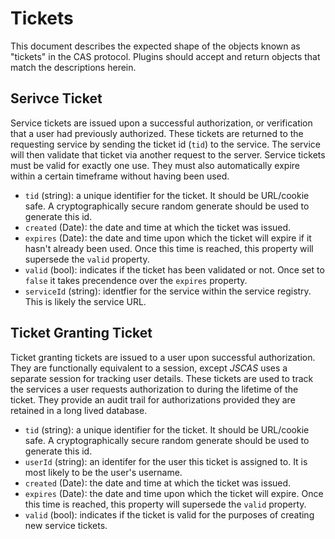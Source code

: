 # Tickets

This document describes the expected shape of the objects known as "tickets"
in the CAS protocol. Plugins should accept and return objects that match the
descriptions herein.

<a id="serviceTicket"></a>
## Serivce Ticket

Service tickets are issued upon a successful authorization, or verification that
a user had previously authorized. These tickets are returned to the requesting
service by sending the ticket id (`tid`) to the service. The service will then
validate that ticket via another request to the server. Service tickets must
be valid for exactly one use. They must also automatically expire within a
certain timeframe without having been used.

+ `tid` (string): a unique identifier for the ticket. It should be URL/cookie
safe. A cryptographically secure random generate should be used to generate
this id.
+ `created` (Date): the date and time at which the ticket was issued.
+ `expires` (Date): the date and time upon which the ticket will expire if it
hasn't already been used. Once this time is reached, this property will
supersede the `valid` property.
+ `valid` (bool): indicates if the ticket has been validated or not. Once set
to `false` it takes precendence over the `expires` property.
+ `serviceId` (string): identfier for the service within the service registry.
This is likely the service URL.

<a id="ticketGrantingTicket"></a>
## Ticket Granting Ticket

Ticket granting tickets are issued to a user upon successful authorization.
They are functionally equivalent to a session, except *JSCAS* uses a separate
session for tracking user details. These tickets are used to track the
services a user requests authorization to during the lifetime of the ticket.
They provide an audit trail for authorizations provided they are retained in
a long lived database.

+ `tid` (string): a unique identifier for the ticket. It should be URL/cookie
safe. A cryptographically secure random generate should be used to generate
this id.
+ `userId` (string): an identifer for the user this ticket is assigned to. It
is most likely to be the user's username.
+ `created` (Date): the date and time at which the ticket was issued.
+ `expires` (Date): the date and time upon which the ticket will expire. Once
this time is reached, this property will supersede the `valid` property.
+ `valid` (bool): indicates if the ticket is valid for the purposes of creating
new service tickets.
